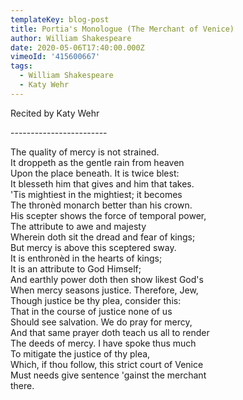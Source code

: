 ```yaml
---
templateKey: blog-post
title: Portia's Monologue (The Merchant of Venice)
author: William Shakespeare
date: 2020-05-06T17:40:00.000Z
vimeoId: '415600667'
tags:
  - William Shakespeare
  - Katy Wehr
---
```

Recited by Katy Wehr

\------------------------

The quality of mercy is not strained.\
It droppeth as the gentle rain from heaven\
Upon the place beneath. It is twice blest:\
It blesseth him that gives and him that takes.\
'Tis mightiest in the mightiest; it becomes\
The thronèd monarch better than his crown.\
His scepter shows the force of temporal power,\
The attribute to awe and majesty\
Wherein doth sit the dread and fear of kings;\
But mercy is above this sceptered sway.\
It is enthronèd in the hearts of kings;\
It is an attribute to God Himself;\
And earthly power doth then show likest God's\
When mercy seasons justice. Therefore, Jew,\
Though justice be thy plea, consider this:\
That in the course of justice none of us\
Should see salvation. We do pray for mercy,\
And that same prayer doth teach us all to render\
The deeds of mercy. I have spoke thus much\
To mitigate the justice of thy plea,\
Which, if thou follow, this strict court of Venice\
Must needs give sentence 'gainst the merchant\
there.